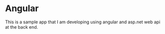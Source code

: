 # Angular
This is a sample app that I am developing using angular and asp.net web api at the back end. 

